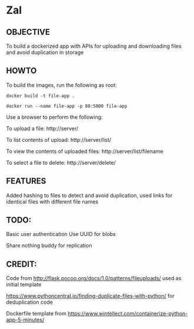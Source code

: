 # Zal


## OBJECTIVE
To build a dockerized app with APIs for uploading and downloading files and avoid duplication in storage 

## HOWTO  
To build the images, run the following as root:

`docker build -t file-app .`  

`docker run --name file-app -p 80:5000 file-app`

Use a browser to perform the following:

To upload a file:
http://server/

To list contents of upload:
http://server/list/

To view the contents of uploaded files:
http://server/list/filename

To select a file to delete:
http://server/delete/

## FEATURES  
Added hashing to files to detect and avoid duplication, used links for identical files with different file names  

##  TODO:  
Basic user authentication
Use UUID for blobs

Share nothing buddy for replication  


## CREDIT:  
Code from http://flask.pocoo.org/docs/1.0/patterns/fileuploads/ used as initial template  

https://www.pythoncentral.io/finding-duplicate-files-with-python/ for deduplication code  

Dockerfile template from https://www.wintellect.com/containerize-python-app-5-minutes/
